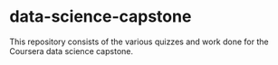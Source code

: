 # data-science-capstone
This repository consists of the various quizzes and work done for the Coursera data science capstone.
